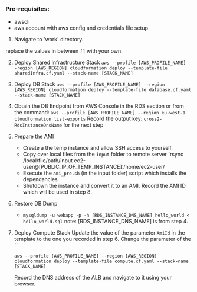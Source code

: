 ### Pre-requisites:

- awscli
- aws account with aws config and credentials file setup

1. Navigate to 'work' directory.

replace the values in between `[]` with your own.

2. Deploy Shared Infrastructure Stack
   `aws --profile [AWS_PROFILE_NAME] --region [AWS_REGION] cloudformation deploy --template-file sharedInfra.cf.yaml --stack-name [STACK_NAME]`

3. Deploy DB Stack
   `aws --profile [AWS_PROFILE_NAME] --region [AWS_REGION] cloudformation deploy --template-file database.cf.yaml --stack-name [STACK_NAME]`

4. Obtain the DB Endpoint from AWS Console in the RDS section or from the command:
   `aws --profile [AWS_PROFILE_NAME] --region eu-west-1 cloudformation list-exports`
   Record the output key: `cross2-RdsInstanceDnsName` for the next step

5. Prepare the AMI

   - Create a the temp instance and allow SSH access to yourself.
   - Copy over local files from the `input` folder to remote server
     `rsync /local/file/path/input ec2-user@[PUBLIC_IP_OF_TEMP_INSTANCE]:/home/ec2-user/
   - Execute the `ami_pre.sh` (in the input folder) script which installs the dependancies
   - Shutdown the instance and convert it to an AMI. Record the AMI ID which will be used in step 8.

6. Restore DB Dump

   - `mysqldump -u webapp -p -h [RDS_INSTANCE_DNS_NAME] hello_world < hello_world.sql`
     note: [RDS_INSTANCE_DNS_NAME] is from step 4.

7. Deploy Compute Stack
   Update the value of the parameter `AmiId` in the template to the one you recorded in step 6.
   Change the parameter of the ``

   `aws --profile [AWS_PROFILE_NAME] --region [AWS_REGION] cloudformation deploy --template-file compute.cf.yaml --stack-name [STACK_NAME]`

   Record the DNS address of the ALB and navigate to it using your browser.
